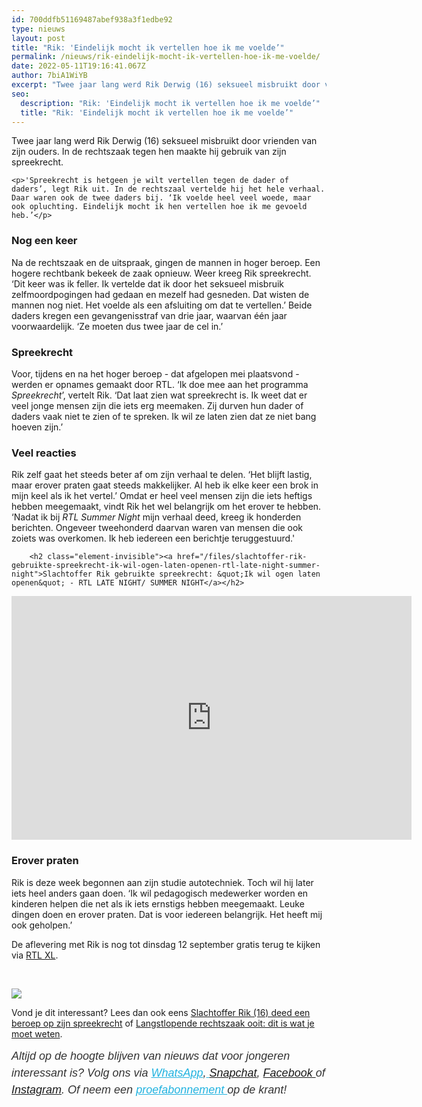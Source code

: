 ```yaml
---
id: 700ddfb51169487abef938a3f1edbe92
type: nieuws
layout: post
title: "Rik: 'Eindelijk mocht ik vertellen hoe ik me voelde’"
permalink: /nieuws/rik-eindelijk-mocht-ik-vertellen-hoe-ik-me-voelde/
date: 2022-05-11T19:16:41.067Z
author: 7biA1WiYB
excerpt: "Twee jaar lang werd Rik Derwig (16) seksueel misbruikt door vrienden van zijn ouders. In de rechtszaak tegen hen maakte hij gebruik van zijn spreekrecht.   "
seo:
  description: "Rik: 'Eindelijk mocht ik vertellen hoe ik me voelde’"
  title: "Rik: 'Eindelijk mocht ik vertellen hoe ik me voelde’"
---
```

Twee jaar lang werd Rik Derwig (16) seksueel misbruikt door vrienden van zijn ouders. In de rechtszaak tegen hen maakte hij gebruik van zijn spreekrecht.   

    <p>'Spreekrecht is hetgeen je wilt vertellen tegen de dader of daders’, legt Rik uit. In de rechtszaal vertelde hij het hele verhaal. Daar waren ook de twee daders bij. ‘Ik voelde heel veel woede, maar ook opluchting. Eindelijk mocht ik hen vertellen hoe ik me gevoeld heb.’</p>
<h3>Nog een keer</h3>
<p>Na de rechtszaak en de uitspraak, gingen de mannen in hoger beroep. Een hogere rechtbank bekeek de zaak opnieuw. Weer kreeg Rik spreekrecht. ‘Dit keer was ik feller. Ik vertelde dat ik door het seksueel misbruik zelfmoordpogingen had gedaan en mezelf had gesneden. Dat wisten de mannen nog niet. Het voelde als een afsluiting om dat te vertellen.’ Beide daders kregen een gevangenisstraf van drie jaar, waarvan één jaar voorwaardelijk. ‘Ze moeten dus twee jaar de cel in.’</p>
<h3>Spreekrecht</h3>
<p>Voor, tijdens en na het hoger beroep - dat afgelopen mei plaatsvond - werden er opnames gemaakt door RTL. ‘Ik doe mee aan het programma <em>Spreekrecht</em>’, vertelt Rik. ‘Dat laat zien wat spreekrecht is. Ik weet dat er veel jonge mensen zijn die iets erg meemaken. Zij durven hun dader of daders vaak niet te zien of te spreken. Ik wil ze laten zien dat ze niet bang hoeven zijn.’</p>
<h3>Veel reacties</h3>
<p>Rik zelf gaat het steeds beter af om zijn verhaal te delen. ‘Het blijft lastig, maar erover praten gaat steeds makkelijker. Al heb ik elke keer een brok in mijn keel als ik het vertel.’ Omdat er heel veel mensen zijn die iets heftigs hebben meegemaakt, vindt Rik het wel belangrijk om het erover te hebben. ‘Nadat ik bij <em>RTL Summer Night</em> mijn verhaal deed, kreeg ik honderden berichten. Ongeveer tweehonderd daarvan waren van mensen die ook zoiets was overkomen. Ik heb iedereen een berichtje teruggestuurd.'</p>
<p><div class="media media-element-container media-default"><div id="file-418983" class="file file-video file-video-youtube">

        <h2 class="element-invisible"><a href="/files/slachtoffer-rik-gebruikte-spreekrecht-ik-wil-ogen-laten-openen-rtl-late-night-summer-night">Slachtoffer Rik gebruikte spreekrecht: &quot;Ik wil ogen laten openen&quot; - RTL LATE NIGHT/ SUMMER NIGHT</a></h2>
    
  
  <div class="content">
    <div class="media-youtube-video file media-element file-default media-youtube-1">
  <iframe class="media-youtube-player" width="640" height="390" title="Slachtoffer Rik gebruikte spreekrecht: &quot;Ik wil ogen laten openen&quot; - RTL LATE NIGHT/ SUMMER NIGHT" src="https://www.youtube.com/embed/QGOGlksEDzY?wmode=opaque&controls=" name="Slachtoffer Rik gebruikte spreekrecht: &quot;Ik wil ogen laten openen&quot; - RTL LATE NIGHT/ SUMMER NIGHT" frameborder="0" allowfullscreen="">Video van Slachtoffer Rik gebruikte spreekrecht: &amp;quot;Ik wil ogen laten openen&amp;quot; - RTL LATE NIGHT/ SUMMER NIGHT</iframe>
</div>
  </div>

  
</div>
</div>
<h3>Erover praten</h3>
<p>Rik is deze week begonnen aan zijn studie autotechniek. Toch wil hij later iets heel anders gaan doen. ‘Ik wil pedagogisch medewerker worden en kinderen helpen die net als ik iets ernstigs hebben meegemaakt. Leuke dingen doen en erover praten. Dat is voor iedereen belangrijk. Het heeft mij ook geholpen.’</p>
<p>De aflevering met Rik is nog tot dinsdag 12 september gratis terug te kijken via <a href="https://www.rtl.nl/gemist/spreekrecht/" style="">RTL XL</a>.</p>
<p> </p>
<div class="kader">
<p><img class="kaderafbeelding" src="https://7dagen.netlify.app/sites/default/files/ff.png"></p>
<p>Vond je dit interessant? Lees dan ook eens <a href="https://7dagen.netlify.app/nieuws/slachtoffer-rik-16-deed-een-beroep-op-zijn-spreekrecht">Slachtoffer Rik (16) deed een beroep op zijn spreekrecht</a> of <a href="https://7dagen.netlify.app/nieuws/langstlopende-rechtszaak-ooit-dit-wat-je-moet-weten">Langstlopende rechtszaak ooit: dit is wat je moet weten</a>.</p>
<p><em style="box-sizing: inherit; color: rgb(51, 51, 51); font-family: &quot;PT Sans&quot;, sans-serif; font-size: 18px; line-height: 27px;">Altijd op de hoogte blijven van nieuws dat voor jongeren interessant is? Volg ons via </em><em style="box-sizing: inherit; color: rgb(34, 179, 224); transition: color 0.3s ease; font-family: &quot;PT Sans&quot;, sans-serif; font-size: 18px; line-height: 27px;"><a href="https://7dagen.netlify.app/whatsapp" style="box-sizing: inherit; color: rgb(34, 179, 224); transition: color 0.3s ease; font-family: &quot;PT Sans&quot;, sans-serif; font-size: 18px; line-height: 27px;">WhatsApp</a></em><em style="box-sizing: inherit; color: rgb(51, 51, 51); font-family: &quot;PT Sans&quot;, sans-serif; font-size: 18px; line-height: 27px;">,</em><em style="box-sizing: inherit; color: rgb(34, 179, 224); transition: color 0.3s ease; font-family: &quot;PT Sans&quot;, sans-serif; font-size: 18px; line-height: 27px;"><a href="https://7dagen.netlify.app/whatsapp" style="box-sizing: inherit; color: rgb(34, 179, 224); transition: color 0.3s ease; font-family: &quot;PT Sans&quot;, sans-serif; font-size: 18px; line-height: 27px;"> </a></em><em style="box-sizing: inherit; color: rgb(51, 51, 51); font-family: &quot;PT Sans&quot;, sans-serif; font-size: 18px; line-height: 27px;"><a href="https://www.snapchat.com/add/sevendaysnl">Snapchat</a>, <a href="https://www.facebook.com/7Daysnl?ref=bookmarks">Facebook </a>of <a href="https://instagram.com/7DAysnl/">Instagram</a>. Of </em><em style="box-sizing: inherit; color: rgb(51, 51, 51); font-family: &quot;PT Sans&quot;, sans-serif; font-size: 18px; line-height: 27px;">neem een </em><a href="https://abonneren.sevendays.nl/abonneren/abonnementen/ae/artikel" style="box-sizing: inherit; color: rgb(34, 179, 224); transition: color 0.3s ease; font-family: &quot;PT Sans&quot;, sans-serif; font-size: 18px; line-height: 27px;"><em style="box-sizing: inherit;">proefabonnement </em></a><em style="box-sizing: inherit; color: rgb(51, 51, 51); font-family: &quot;PT Sans&quot;, sans-serif; font-size: 18px; line-height: 27px;">op de krant!</em></p>
</div>
  
